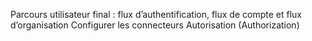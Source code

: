 <Url href="/end-user-flows"> Parcours utilisateur final : flux d’authentification, flux de compte et flux d’organisation </Url>
<Url href="/connectors"> Configurer les connecteurs </Url>
<Url href="/authorization"> Autorisation (Authorization) </Url>
